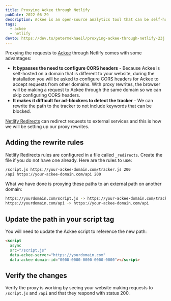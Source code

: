 ```yaml
---
title: Proxying Ackee through Netlify
pubDate: 2022-06-29
description: Ackee is an open-source analytics tool that can be self-hosted on your own server. Learn how to use Netlify Redirects to proxy requests to your Ackee server.
tags:
  - ackee
  - netlify
devto: https://dev.to/petermekhaeil/proxying-ackee-through-netlify-23j
---
```


Proxying the requests to [Ackee](https://ackee.electerious.com/) through Netlify comes with some advantages:

- **It bypasses the need to configure CORS headers** - Because Ackee is self-hosted on a domain that is different to your website, during the installation you will be asked to configure CORS headers for Ackee to accept requests from other domains. With proxy rewrites, the browser will be making a request to Ackee through the same domain so we can skip configuring CORS headers.
- **It makes it difficult for ad-blockers to detect the tracker** - We can rewrite the path to the tracker to not include keywords that can be blocked.

[Netlify Redirects](https://docs.netlify.com/routing/redirects/) can redirect requests to external services and this is how we will be setting up our proxy rewrites.

## Adding the rewrite rules

Netlify Redirects rules are configured in a file called `_redirects`. Create the file if you do not have one already. Here are the rules to use:

```bash
/script.js https://your-ackee-domain.com/tracker.js 200
/api https://your-ackee-domain.com/api 200
```

What we have done is proxying these paths to an external path on another domain:

```bash
https://yourdomain.com/script.js -> https://your-ackee-domain.com/tracker.js
https://yourdomain.com/api -> https://your-ackee-domain.com/api
```

## Update the path in your script tag

You will need to update the Ackee script to reference the new path:

```html
<script
  async
  src="/script.js"
  data-ackee-server="https://yourdomain.com"
  data-ackee-domain-id="0000-0000-0000-0000-0000"></script>
```

## Verify the changes

Verify the proxy is working by seeing your website making requests to `/script.js` and `/api` and that they respond with status 200.
